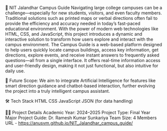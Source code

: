 🧭 NIT Jalandhar Campus Guide
Navigating large college campuses can be a challenge—especially for new students, visitors, and even faculty members. 
Traditional solutions such as printed maps or verbal directions often fail to provide the efficiency and accuracy needed 
in today’s fast-paced educational environment. With the power of modern web technologies like HTML, CSS, and JavaScript, this project introduces a dynamic and
interactive solution to transform how users explore and interact with the campus environment.
The Campus Guide is a web-based platform designed to help users quickly locate campus buildings, access key information,
get directions, explore events, and receive instant answers to frequently asked questions—all from a single interface. 
It offers real-time information access and user-friendly design, making it not just functional, but also intuitive for daily use.

🚀 Future Scope: We aim to integrate Artificial Intelligence for features like smart direction guidance and chatbot-based interaction, 
                 further evolving the project into a truly intelligent campus assistant.

🛠️ Tech Stack
HTML
CSS
JavaScript
JSON (for data handling)

👨‍🏫 Project Details
Academic Year: 2024–2025
Project Type: Final Year Major Project
Guide: Dr. Ramesh Kumar Sunkariya
Team Size: 4 Members
URL - https://anusvm.github.io/NIT_Jalandhar_campus_guide/
